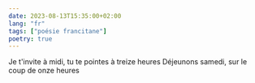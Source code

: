 ```yaml
---
date: 2023-08-13T15:35:00+02:00
lang: "fr"
tags: ["poésie francitane"]
poetry: true
---
```


Je t'invite à midi, tu te pointes à treize heures
Déjeunons samedi, sur le coup de onze heures
